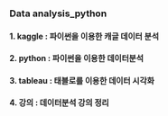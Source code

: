 ### Data analysis_python

#### 1. kaggle : 파이썬을 이용한 캐글 데이터 분석
#### 2. python : 파이썬을 이용한 데이터분석
#### 3. tableau : 태블로를 이용한 데이터 시각화
#### 4. 강의 : 데이터분석 강의 정리
